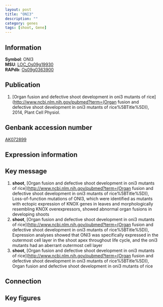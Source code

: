 ```yaml
---
layout: post
title: "ONI3"
description: ""
category: genes
tags: [shoot, Gene]
---
```


## Information
__Symbol__: ONI3  
__MSU__: [LOC_Os09g19930](http://rice.plantbiology.msu.edu/cgi-bin/ORF_infopage.cgi?orf=LOC_Os09g19930)  
__RAPdb__: [Os09g0363900](http://rapdb.dna.affrc.go.jp/viewer/gbrowse_details/irgsp1?name=Os09g0363900)  

## Publication
1. [Organ fusion and defective shoot development in oni3 mutants of rice](http://www.ncbi.nlm.nih.gov/pubmed?term=(Organ fusion and defective shoot development in oni3 mutants of rice%5BTitle%5D)), 2014, Plant Cell Physiol.

## Genbank accession number
[AK072899](http://www.ncbi.nlm.nih.gov/nuccore/AK072899)

## Expression information

## Key message
1. __shoot__, [Organ fusion and defective shoot development in oni3 mutants of rice](http://www.ncbi.nlm.nih.gov/pubmed?term=(Organ fusion and defective shoot development in oni3 mutants of rice%5BTitle%5D)),  Loss-of-function mutations of ONI3, which were identified as mutants with ectopic expression of KNOX genes in leaves and morphologically resembling KNOX overexpressors, showed abnormal organ fusions in developing shoots
2. __shoot__, [Organ fusion and defective shoot development in oni3 mutants of rice](http://www.ncbi.nlm.nih.gov/pubmed?term=(Organ fusion and defective shoot development in oni3 mutants of rice%5BTitle%5D)),  Expression analyses showed that ONI3 was specifically expressed in the outermost cell layer in the shoot apex throughout life cycle, and the oni3 mutants had an aberrant outermost cell layer
3. __shoot__, [Organ fusion and defective shoot development in oni3 mutants of rice](http://www.ncbi.nlm.nih.gov/pubmed?term=(Organ fusion and defective shoot development in oni3 mutants of rice%5BTitle%5D)), Organ fusion and defective shoot development in oni3 mutants of rice

## Connection

## Key figures


